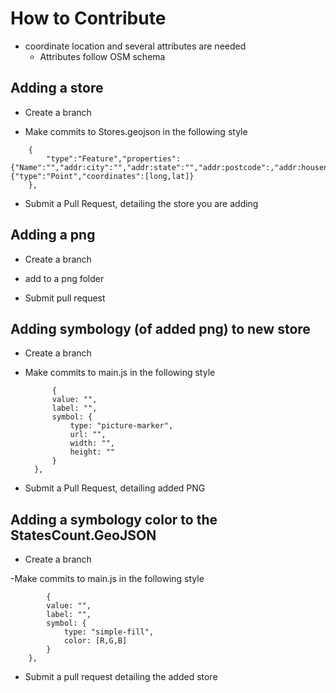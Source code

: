 # How to Contribute

- coordinate location and several attributes are needed
    - Attributes follow OSM schema

## Adding a store
 
- Create a branch

- Make commits to Stores.geojson in the following style 

````
    {
        "type":"Feature","properties":{"Name":"","addr:city":"","addr:state":"","addr:postcode":,"addr:housenumber":,"addr:street":"","shop":""},"geometry":{"type":"Point","coordinates":[long,lat]}
    },
````

- Submit a Pull Request, detailing the store you are adding

## Adding a png

- Create a branch

- add to a png folder

- Submit pull request

## Adding symbology (of added png) to new store

- Create a branch

- Make commits to main.js in the following style

            {
            value: "",
            label: "",
            symbol: {
                type: "picture-marker",
                url: "",
                width: "",
                height: ""
            }                         
        },

- Submit a Pull Request, detailing added PNG

## Adding a symbology color to the StatesCount.GeoJSON

- Create a branch

-Make commits to main.js in the following style

            {
            value: "",
            label: "",
            symbol: {
                type: "simple-fill",
                color: [R,G,B]
            }
        },

- Submit a pull request detailing the added store
